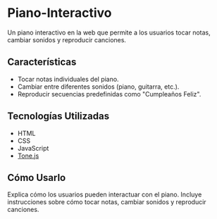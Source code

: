 # Piano-Interactivo
Un piano interactivo en la web que permite a los usuarios tocar notas, cambiar sonidos y reproducir canciones.

## Características
- Tocar notas individuales del piano.
- Cambiar entre diferentes sonidos (piano, guitarra, etc.).
- Reproducir secuencias predefinidas como "Cumpleaños Feliz".

## Tecnologías Utilizadas
- HTML
- CSS
- JavaScript
- [Tone.js](https://tonejs.github.io/)

## Cómo Usarlo
Explica cómo los usuarios pueden interactuar con el piano. Incluye instrucciones sobre cómo tocar notas, cambiar sonidos y reproducir canciones.

